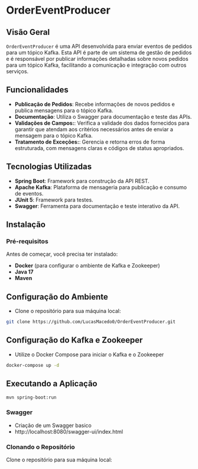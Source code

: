 # OrderEventProducer

## Visão Geral

`OrderEventProducer` é uma API desenvolvida para enviar eventos de pedidos para um tópico Kafka. Esta API é parte de um sistema de gestão de pedidos e é responsável por publicar informações detalhadas sobre novos pedidos para um tópico Kafka, facilitando a comunicação e integração com outros serviços.

## Funcionalidades

- **Publicação de Pedidos**: Recebe informações de novos pedidos e publica mensagens para o tópico Kafka.
- **Documentação**: Utiliza o Swagger para documentação e teste das APIs.
- **Validações de Campos:**: Verifica a validade dos dados fornecidos para garantir que atendam aos critérios necessários antes de enviar a mensagem para o tópico Kafka.
- **Tratamento de Exceções:**: Gerencia e retorna erros de forma estruturada, com mensagens claras e códigos de status apropriados.
## Tecnologias Utilizadas

- **Spring Boot**: Framework para construção da API REST.
- **Apache Kafka**: Plataforma de mensageria para publicação e consumo de eventos.
- **JUnit 5**: Framework para testes.
- **Swagger**: Ferramenta para documentação e teste interativo da API.

## Instalação

### Pré-requisitos

Antes de começar, você precisa ter instalado:

- **Docker** (para configurar o ambiente de Kafka e Zookeeper)
- **Java 17**
- **Maven**
## Configuração do Ambiente
- Clone o repositório para sua máquina local:
```sh
git clone https://github.com/LucasMacedo0/OrderEventProducer.git 
```
## Configuração do Kafka e Zookeeper
- Utilize o Docker Compose para iniciar o Kafka e o Zookeeper
```sh
docker-compose up -d
```
## Executando a Aplicação
```sh
mvn spring-boot:run
```


### Swagger
-  Criação de um Swagger basico
- http://localhost:8080/swagger-ui/index.html
### Clonando o Repositório

Clone o repositório para sua máquina local:


